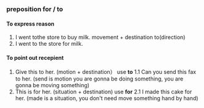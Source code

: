 
### preposition for / to
#### To express reason
1. I went tothe store to buy milk.  movement + destination  to(direction) 
2. I went to the store for milk. 
#### To point out recepient
1. Give this to her.  (motion + destination） use **to**
  1.1 Can you send this fax to her.   (send is motion you are gonna be doing something, you are gonna be moving something)
2. This is for her. (situation + destination) use **for**
  2.1 I made this cake for her. (made is a situation, you don't need move something hand by hand)

